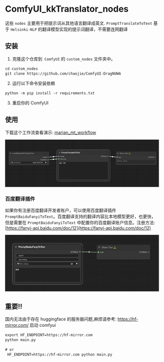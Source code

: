 # ComfyUI_kkTranslator_nodes

这些 `nodes` 主要用于把提示词从其他语言翻译成英文.
`PromptTranslateToText` 基于 `Helsinki-NLP` 的翻译模型实现的提示词翻译，不需要连网翻译

## 安装
1. 克隆这个仓库到` ComfyUI` 的 `custom_nodes` 文件夹中。
```
cd custom_nodes
git clone https://github.com/chaojie/ComfyUI-DragNUWA
```
2. 运行以下命令安装依赖
```
python -m pip install -r requirements.txt
```
3. 重启你的 ComfyUI

## 使用
下载这个工作流查看演示: [marian_mt_workflow](./marian_mt_workflow.json)

![Alt text](image.png)

### 百度翻译插件
如果你有注册百度翻译开发者账户，可以使用百度翻译插件 `PromptBaiduFanyiToText`。百度翻译支持的翻译内容比本地模型更好，也更快，但是需要在 `PromptBaiduFanyiToText` 中配置你的百度翻译账户信息。注册方法: [https://fanyi-api.baidu.com/doc/12](https://fanyi-api.baidu.com/doc/12)

![promptbaidu](image-1.png)

## 重要!!

国内无法由于存在 huggingface 的服务器问题,麻烦请参考: https://hf-mirror.com/ 启动 comfyui

```
export HF_ENDPOINT=https://hf-mirror.com
python main.py

# or 
 HF_ENDPOINT=https://hf-mirror.com python main.py
```